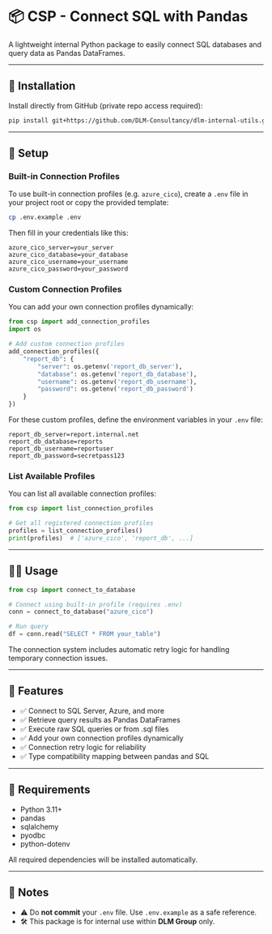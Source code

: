 # 📦 CSP - Connect SQL with Pandas

A lightweight internal Python package to easily connect SQL databases and query data as Pandas DataFrames.

---

## 🚀 Installation

Install directly from GitHub (private repo access required):

```bash
pip install git+https://github.com/DLM-Consultancy/dlm-internal-utils.git#subdirectory=packages/csp
```

---

## 🔧 Setup

### Built-in Connection Profiles

To use built-in connection profiles (e.g. `azure_cico`), create a `.env` file in your project root or copy the provided template:

```bash
cp .env.example .env
```

Then fill in your credentials like this:

```env
azure_cico_server=your_server
azure_cico_database=your_database
azure_cico_username=your_username
azure_cico_password=your_password
```

### Custom Connection Profiles

You can add your own connection profiles dynamically:

```python
from csp import add_connection_profiles
import os

# Add custom connection profiles
add_connection_profiles({
    "report_db": {
        "server": os.getenv('report_db_server'),
        "database": os.getenv('report_db_database'),
        "username": os.getenv('report_db_username'),
        "password": os.getenv('report_db_password')
    }
})
```

For these custom profiles, define the environment variables in your `.env` file:

```env
report_db_server=report.internal.net
report_db_database=reports
report_db_username=reportuser
report_db_password=secretpass123
```

### List Available Profiles

You can list all available connection profiles:

```python
from csp import list_connection_profiles

# Get all registered connection profiles
profiles = list_connection_profiles()
print(profiles)  # ['azure_cico', 'report_db', ...]
```

---

## 🧑‍💻 Usage

```python
from csp import connect_to_database

# Connect using built-in profile (requires .env)
conn = connect_to_database("azure_cico")

# Run query
df = conn.read("SELECT * FROM your_table")
```

The connection system includes automatic retry logic for handling temporary connection issues.

---

## 🧩 Features

- ✅ Connect to SQL Server, Azure, and more
- ✅ Retrieve query results as Pandas DataFrames
- ✅ Execute raw SQL queries or from .sql files
- ✅ Add your own connection profiles dynamically
- ✅ Connection retry logic for reliability
- ✅ Type compatibility mapping between pandas and SQL

---

## 📌 Requirements

- Python 3.11+
- pandas
- sqlalchemy
- pyodbc
- python-dotenv

All required dependencies will be installed automatically.

---

## 🧠 Notes

- ⚠️ Do **not commit** your `.env` file. Use `.env.example` as a safe reference.
- 🛠 This package is for internal use within **DLM Group** only.
